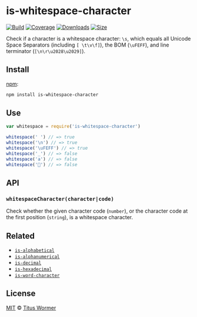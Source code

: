# is-whitespace-character

[![Build][build-badge]][build]
[![Coverage][coverage-badge]][coverage]
[![Downloads][downloads-badge]][downloads]
[![Size][size-badge]][size]

Check if a character is a whitespace character: `\s`, which equals all Unicode
Space Separators (including `[ \t\v\f]`), the BOM (`\uFEFF`), and line
terminator (`[\n\r\u2028\u2029]`).

## Install

[npm][]:

```sh
npm install is-whitespace-character
```

## Use

```js
var whitespace = require('is-whitespace-character')

whitespace(' ') // => true
whitespace('\n') // => true
whitespace('\uFEFF') // => true
whitespace('_') // => false
whitespace('a') // => false
whitespace('💩') // => false
```

## API

### `whitespaceCharacter(character|code)`

Check whether the given character code (`number`), or the character code at the
first position (`string`), is a whitespace character.

## Related

*   [`is-alphabetical`](https://github.com/wooorm/is-alphabetical)
*   [`is-alphanumerical`](https://github.com/wooorm/is-alphanumerical)
*   [`is-decimal`](https://github.com/wooorm/is-decimal)
*   [`is-hexadecimal`](https://github.com/wooorm/is-hexadecimal)
*   [`is-word-character`](https://github.com/wooorm/is-word-character)

## License

[MIT][license] © [Titus Wormer][author]

<!-- Definitions -->

[build-badge]: https://github.com/wooorm/is-whitespace-character/workflows/main/badge.svg

[build]: https://github.com/wooorm/is-whitespace-character/actions

[coverage-badge]: https://img.shields.io/codecov/c/github/wooorm/is-whitespace-character.svg

[coverage]: https://codecov.io/github/wooorm/is-whitespace-character

[downloads-badge]: https://img.shields.io/npm/dm/is-whitespace-character.svg

[downloads]: https://www.npmjs.com/package/is-whitespace-character

[size-badge]: https://img.shields.io/bundlephobia/minzip/is-whitespace-character.svg

[size]: https://bundlephobia.com/result?p=is-whitespace-character

[npm]: https://docs.npmjs.com/cli/install

[license]: license

[author]: https://wooorm.com

